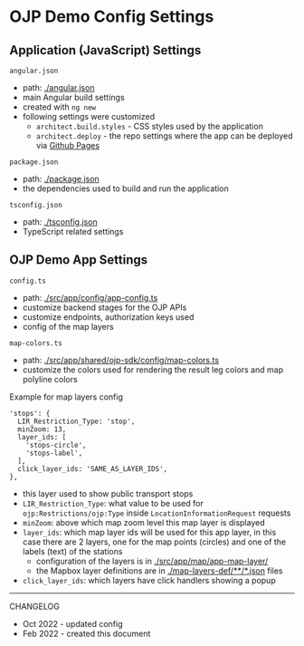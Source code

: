 # OJP Demo Config Settings

## Application (JavaScript) Settings

`angular.json`

- path: [./angular.json](./../angular.json)
- main Angular build settings
- created with `ng new`
- following settings were customized 
    - `architect.build.styles` - CSS styles used by the application
    - `architect.deploy` - the repo settings where the app can be deployed via [Github Pages](https://pages.github.com/)

`package.json`

- path: [./package.json](./../package.json)
- the dependencies used to build and run the application

`tsconfig.json`

- path: [./tsconfig.json](./../tsconfig.json)
- TypeScript related settings

## OJP Demo App Settings

`config.ts`

- path: [./src/app/config/app-config.ts](./../src/app/config/app-config.ts)
- customize backend stages for the OJP APIs
- customize endpoints, authorization keys used
- config of the map layers

`map-colors.ts`

- path: [./src/app/shared/ojp-sdk/config/map-colors.ts](./../src/app/shared/ojp-sdk/config/map-colors.ts)
- customize the colors used for rendering the result leg colors and map polyline colors

Example for map layers config

```
'stops': {
  LIR_Restriction_Type: 'stop',
  minZoom: 13,
  layer_ids: [
    'stops-circle',
    'stops-label',
  ],
  click_layer_ids: 'SAME_AS_LAYER_IDS',
},
```

- this layer used to show public transport stops
- `LIR_Restriction_Type`: what value to be used for `ojp:Restrictions/ojp:Type` inside `LocationInformationRequest` requests
- `minZoom`: above which map zoom level this map layer is displayed
- `layer_ids`: which map layer ids will be used for this app layer, in this case there are 2 layers, one for the map points (circles) and one of the labels (text) of the stations
  - configuration of the layers is in [./src/app/map/app-map-layer/](../src/app/map/app-map-layer)
  - the Mapbox layer definitions are in [./map-layers-def/**/*.json](../src/app/map/app-map-layer/map-layers-def/**/*.json) files
- `click_layer_ids`: which layers have click handlers showing a popup

----

CHANGELOG
- Oct 2022 - updated config
- Feb 2022 - created this document